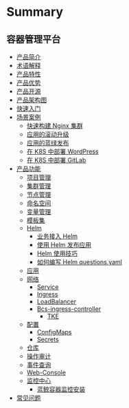 # Summary

## 容器管理平台

* [产品简介](产品白皮书/Introduction/README.md)
* [术语解释](产品白皮书/Concepts/Concepts_Terminology.md)
* [产品特性](产品白皮书/Function/features.md)
* [产品优势](产品白皮书/Function/superiority.md)
* [产品开源](产品白皮书/Function/opensource.md)
* [产品架构图](产品白皮书/Architecture/Architecture.md)
* [快速入门](产品白皮书/QuickStart/QuickStart.md)
* [场景案例]()
    * [快速构建 Nginx 集群](产品白皮书/Scenes/Bcs_deploy_nginx_cluster.md)
    * [应用的滚动升级](产品白皮书/Scenes/Bcs_app_Rolling_Update_Deployment.md)
    * [应用的蓝绿发布](产品白皮书/Scenes/Bcs_blue_green_deployment.md)
    * [在 K8S 中部署 WordPress](产品白皮书/Scenes/Deploy_wordpress.md)
    * [在 K8S 中部署 GitLab](产品白皮书/Scenes/Deploy_gitlab_ce.md)
* [产品功能]()
    * [项目管理](产品白皮书/Function/project_management.md)
    * [集群管理](产品白皮书/Function/cluster_management.md)
    * [节点管理](产品白皮书/Function/node_management.md)
    * [命名空间](产品白皮书/Function/namespace.md)
    * [变量管理](产品白皮书/Function/variable_management.md)
    * [模板集](产品白皮书/Function/templatesets.md)
    * [Helm]()
        * [业务接入 Helm](产品白皮书/Function/helm/ServiceAccess.md)
        * [使用 Helm 发布应用](产品白皮书/Function/helm/Release.md)
        * [Helm 使用技巧](产品白皮书/Function/helm/Skills.md)
        * [如何编写 Helm questions.yaml](产品白皮书/Function/helm/WriteQuestionsYaml.md)
    * [应用](产品白皮书/Function/k8s/Application.md)
    * [网络]()
        * [Service](产品白皮书/Function/k8s/network/Service.md)
        * [Ingress](产品白皮书/Function/k8s/network/Ingress.md)
        * [LoadBalancer](产品白皮书/Function/k8s/network/LoadBalancer.md)
        * [Bcs-ingress-controller](产品白皮书/Function/bcs-ingress-controller.md)
            * [TKE](产品白皮书/Function/bcs-ingress-controller-tke.md)
    * [配置]()
        * [ConfigMaps](产品白皮书/Function/k8s/configuration/ConfigMap.md)
        * [Secrets](产品白皮书/Function/k8s/configuration/Secret.md)
    * [仓库](产品白皮书/Function/image_repo.md)
    * [操作审计](产品白皮书/Function/operation_audit.md)
    * [事件查询](产品白皮书/Function/event_query.md)
    * [Web-Console](产品白皮书/Function/web_console/Description.md)
    * [监控中心]()
        * [蓝鲸容器监控安装](产品白皮书/Function/container_monitor.md)
* [常见问题](产品白皮书/FAQ/faq.md)
